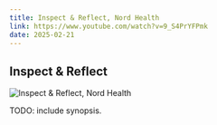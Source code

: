```yaml
---
title: Inspect & Reflect, Nord Health
link: https://www.youtube.com/watch?v=9_S4PrYFPmk
date: 2025-02-21
---
```


## Inspect & Reflect

![Inspect & Reflect, Nord Health](https://www.youtube.com/watch?v=9_S4PrYFPmk)

TODO: include synopsis.